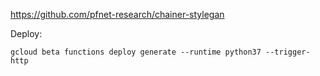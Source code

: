 https://github.com/pfnet-research/chainer-stylegan

Deploy:

```
gcloud beta functions deploy generate --runtime python37 --trigger-http
```
